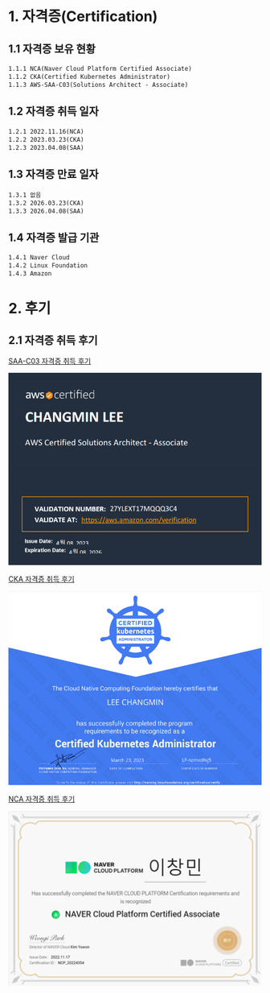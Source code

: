 # 1. 자격증(Certification)

## 1.1 자격증 보유 현황
    1.1.1 NCA(Naver Cloud Platform Certified Associate)
    1.1.2 CKA(Certified Kubernetes Administrator)
    1.1.3 AWS-SAA-C03(Solutions Architect - Associate)

## 1.2 자격증 취득 일자
    1.2.1 2022.11.16(NCA)
    1.2.2 2023.03.23(CKA)
    1.2.3 2023.04.08(SAA)

## 1.3 자격증 만료 일자
    1.3.1 없음
    1.3.2 2026.03.23(CKA)
    1.3.3 2026.04.08(SAA)

## 1.4 자격증 발급 기관
    1.4.1 Naver Cloud
    1.4.2 Linux Foundation
    1.4.3 Amazon   

# 2. 후기

## 2.1 자격증 취득 후기
[SAA-C03 자격증 취득 후기](https://github.com/AiLEE96/Certification/blob/main/AWS/SAA-C03.md)

![AWS](/Z.img/AWS-SAAC03.png)

[CKA 자격증 취득 후기](https://github.com/AiLEE96/Certification/blob/main/Kubernetes/CKA.md)

![CKA](/Z.img/Kubernetes-CKA.png)

[NCA 자격증 취득 후기](https://github.com/AiLEE96/Certification/blob/main/Naver/NCA.md)

![NCA](/Z.img/Naver-NCA.png)